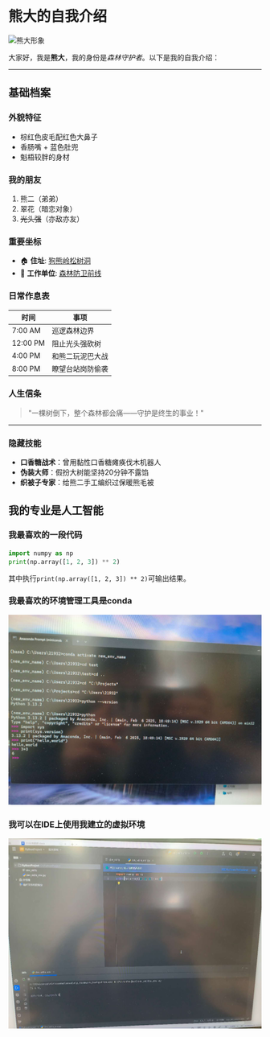 # 熊大的自我介绍

<img src="https://pic.rmb.bdstatic.com/bjh/4bb824baa4f623a45d2a87b7d03a31d2.jpeg" width="200" alt="熊大形象"> 

大家好，我是**熊大**，我的身份是*森林守护者*。以下是我的自我介绍：

---

## 基础档案 

### 外貌特征 
- 棕红色皮毛配红色大鼻子
- 香肠嘴 + 蓝色肚兜
- 魁梧较胖的身材

### 我的朋友
1. 熊二（弟弟）
2. 翠花（暗恋对象）
3. ~~光头强~~（亦敌亦友）

### 重要坐标
- 🏠 **住址**: [狗熊岭松树洞](https://baike.baidu.com/item/%E7%8B%BC%E5%87%BA%E6%B2%A1/8285) 
- 🌳 **工作单位**: [森林防卫前线](https://example.com)

### 日常作息表
| 时间       | 事项                  |
|------------|-----------------------|
| 7:00 AM    | 巡逻森林边界          |
| 12:00 PM   | 阻止光头强砍树        |
| 4:00 PM    | 和熊二玩泥巴大战      |
| 8:00 PM    | 瞭望台站岗防偷袭      |

### 人生信条
> "一棵树倒下，整个森林都会痛——守护是终生的事业！"

---

### 隐藏技能
- **口香糖战术**：曾用黏性口香糖瘫痪伐木机器人
- **伪装大师**：假扮大树能坚持20分钟不露馅
- **织被子专家**：给熊二手工编织过保暖熊毛被


## 我的专业是人工智能
### 我最喜欢的一段代码

```python
import numpy as np
print(np.array([1, 2, 3]) ** 2)
```
其中执行`print(np.array([1, 2, 3]) ** 2)`可输出结果。

### 我最喜欢的环境管理工具是conda
<img src="https://github.com/ustin3/git-demo/blob/main/537f5a0299096ca88545e0ae4c45ec0.jpg" width="800" alt="截图一">

### 我可以在IDE上使用我建立的虚拟环境
<img src="https://github.com/ustin3/git-demo/blob/main/f55b6b95ca9fe63458c2d75b8e74df9.jpg" width="800" alt="截图二">